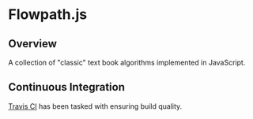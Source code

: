 # Flowpath.js
## Overview
A collection of "classic" text book algorithms implemented in JavaScript.

## Continuous Integration
[Travis CI](https://travis-ci.org/cbenham/flowpath/builds) has been tasked with ensuring build quality.